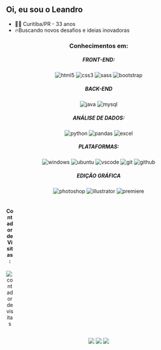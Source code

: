 ## Oi, eu sou o Leandro
- 👨🏻 Curitiba/PR - 33 anos
- 🔥Buscando novos desafios e ideias inovadoras

</div>

<div align="center">  
  
  <h3 align="center"> Conhecimentos em: </h3>
  <h5 align="center"> FRONT-END: </h5>
  <img align="center" alt="html5" src="https://img.shields.io/badge/HTML5-E34F26?style=for-the-badge&logo=html5&logoColor=white">
  <img align="center" alt="css3"  src="https://img.shields.io/badge/CSS3-1572B6?style=for-the-badge&logo=css3&logoColor=white"> 
  <img align="center" alt="sass"  src="https://img.shields.io/badge/Sass-CC6699?style=for-the-badge&logo=sass&logoColor=white"> 
  <img align="center" alt="bootstrap"  src="https://img.shields.io/badge/Bootstrap-563D7C?style=for-the-badge&logo=bootstrap&logoColor=white"> 
  
  <br>
  <h5 align="center">  BACK-END </h5>
  <img align="center" alt="java"  src="https://img.shields.io/badge/java-%23ED8B00.svg?style=for-the-badge&logo=java&logoColor=white">
  <img align="center" alt="mysql"  src="https://img.shields.io/badge/mysql-%2300f.svg?style=for-the-badge&logo=mysql&logoColor=white">
  
  <br>
  <h5 align="center"> ANÁLISE DE DADOS: </h5>
  <img align="center" alt="python"  src="https://img.shields.io/badge/Python-3776AB?style=for-the-badge&logo=python&logoColor=white">  
  <img align="center" alt="pandas"  src="https://img.shields.io/badge/pandas-%23150458.svg?style=for-the-badge&logo=pandas&logoColor=white">  
  <img align="center" alt="excel"  src="https://img.shields.io/badge/Microsoft_Excel-217346?style=for-the-badge&logo=microsoft-excel&logoColor=white">    
  
  <br>
  <h5 align="center"> PLATAFORMAS: </h5>
  <img align="center" alt="windows"  src="https://img.shields.io/badge/Windows-0078D6?style=for-the-badge&logo=windows&logoColor=white"> 
  <img align="center" alt="ubuntu"  src="https://img.shields.io/badge/Ubuntu-E95420?style=for-the-badge&logo=ubuntu&logoColor=white">  
  <img align="center" alt="vscode"  src="https://img.shields.io/badge/Visual%20Studio%20Code-0078d7.svg?style=for-the-badge&logo=visual-studio-code&logoColor=white">  
  <img align="center" alt="git"  src="https://img.shields.io/badge/git-%23F05033.svg?style=for-the-badge&logo=git&logoColor=white">
  <img align="center" alt="github"  src="https://img.shields.io/badge/github-%23121011.svg?style=for-the-badge&logo=github&logoColor=white">
  
  <br>
  <h5 align="center"> EDIÇÃO GRÁFICA </h5>
  <img align="center" alt="photoshop"  src="https://img.shields.io/badge/adobe%20photoshop-%2331A8FF.svg?style=for-the-badge&logo=adobe%20photoshop&logoColor=white"> 
  <img align="center" alt="illustrator"  src="https://img.shields.io/badge/adobe%20illustrator-%23FF9A00.svg?style=for-the-badge&logo=adobe%20illustrator&logoColor=white">  
  <img align="center" alt="premiere"  src="https://img.shields.io/badge/Adobe%20Premiere%20Pro-9999FF.svg?style=for-the-badge&logo=Adobe%20Premiere%20Pro&logoColor=white"> 
</div> <br>

<div align="center" style="width: 20px;">
  <h4 align="center"> Contador de Visitas: </h4>
  <img src="https://profile-counter.glitch.me/leandrompadilha/count.svg" alt="contador de visitas">    
 </div>
  
##
  
<div align="center">    
    <a href="https://www.linkedin.com/in/leandrompadilha/" target="_blank"><img src="https://img.shields.io/badge/LinkedIn-0077B5?style=for-the-badge&logo=linkedin&logoColor=white"></a>
    <a href="mailto:leandromagalhaespadilha@gmail.com" target="_blank"><img src="https://img.shields.io/badge/Gmail-D14836?style=for-the-badge&logo=gmail&logoColor=white"></a>
    <a href="https://leandrompadilha.github.io" target="_blank"><img src="https://img.shields.io/badge/Portfolio-%23000000.svg?style=for-the-badge&logo=firefox&logoColor=#FF7139"></a>
  </div>
